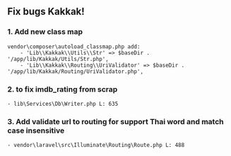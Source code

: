 Fix bugs Kakkak!
--------------

### 1. Add new class map
    vendor\composer\autoload_classmap.php add:
        - 'Lib\\Kakkak\\Utils\\Str' => $baseDir . '/app/lib/Kakkak/Utils/Str.php',
        - 'Lib\\Kakkak\\Routing\\UriValidator' => $baseDir . '/app/lib/Kakkak/Routing/UriValidator.php',

### 2. to fix imdb_rating from scrap
    - lib\Services\Db\Writer.php L: 635

### 3. Add validate url to routing for support Thai word and match case insensitive
    - vendor\laravel\src\Illuminate\Routing\Route.php L: 488